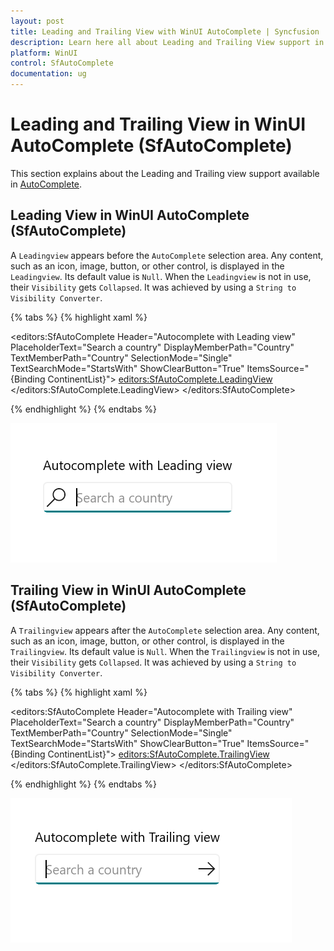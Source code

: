 ```yaml
---
layout: post
title: Leading and Trailing View with WinUI AutoComplete | Syncfusion
description: Learn here all about Leading and Trailing View support in Syncfusion WinUI AutoComplete control and more.
platform: WinUI
control: SfAutoComplete
documentation: ug
---
```


# Leading  and Trailing View in WinUI AutoComplete (SfAutoComplete)

This section explains about the Leading and Trailing view support available in [AutoComplete](https://help.syncfusion.com/cr/winui/Syncfusion.UI.Xaml.Editors.SfAutoComplete.html).

## Leading View in WinUI AutoComplete (SfAutoComplete)

A `Leadingview` appears before the `AutoComplete` selection area. Any content, such as an icon, image, button, or other control, is displayed in the `Leadingview`. Its default value is `Null`. When the `Leadingview` is not in use, their `Visibility` gets `Collapsed`. It was achieved by using a `String to Visibility Converter`.

{% tabs %}
{% highlight xaml %}

  <editors:SfAutoComplete Header="Autocomplete with Leading view"
                         PlaceholderText="Search a country"
                         DisplayMemberPath="Country"
                         TextMemberPath="Country"
                         SelectionMode="Single"
                         TextSearchMode="StartsWith"
                         ShowClearButton="True"
                         ItemsSource="{Binding ContinentList}">
     <editors:SfAutoComplete.LeadingView>
         <SymbolIcon Symbol="Find"/>
     </editors:SfAutoComplete.LeadingView>
 </editors:SfAutoComplete>

{% endhighlight %}
{% endtabs %}

![Leading View in WinUI AutoComplete](Leading_and_Trailing_view_images/Leading-View-in-AutoComplete.png)

## Trailing View in WinUI AutoComplete (SfAutoComplete)

A `Trailingview` appears after the `AutoComplete` selection area. Any content, such as an icon, image, button, or other control, is displayed in the `Trailingview`. Its default value is `Null`. When the `Trailingview` is not in use, their `Visibility` gets `Collapsed`. It was achieved by using a `String to Visibility Converter`.

{% tabs %}
{% highlight xaml %}

 <editors:SfAutoComplete Header="Autocomplete with Trailing view"
                         PlaceholderText="Search a country"
                         DisplayMemberPath="Country"
                         TextMemberPath="Country"
                         SelectionMode="Single"
                         TextSearchMode="StartsWith"
                         ShowClearButton="True"
                         ItemsSource="{Binding ContinentList}">
     <editors:SfAutoComplete.TrailingView>
         <FontIcon Glyph="&#xEBE7;"/>
     </editors:SfAutoComplete.TrailingView>
 </editors:SfAutoComplete>

{% endhighlight %}
{% endtabs %}

![Trailing View in WinUI AutoComplete](Leading_and_Trailing_view_images/Trailing-View-in-AutoComplete.png)